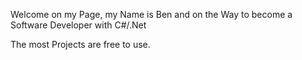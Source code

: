 Welcome on my Page, my Name is Ben and on the Way to become a Software Developer with C#/.Net

The most Projects are free to use.
